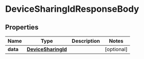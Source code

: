 
# DeviceSharingIdResponseBody

## Properties
Name | Type | Description | Notes
------------ | ------------- | ------------- | -------------
**data** | [**DeviceSharingId**](DeviceSharingId.md) |  |  [optional]



